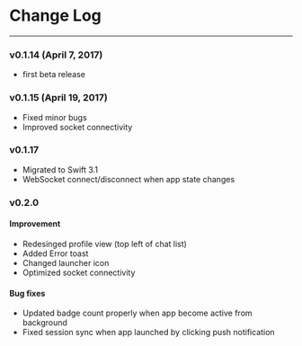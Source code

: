 # Change Log
----
### v0.1.14 (April 7, 2017)
* first beta release

### v0.1.15 (April 19, 2017)
* Fixed minor bugs
* Improved socket connectivity

### v0.1.17
* Migrated to Swift 3.1
* WebSocket connect/disconnect when app state changes 

### v0.2.0
#### Improvement
* Redesinged profile view (top left of chat list)
* Added Error toast 
* Changed launcher icon 
* Optimized socket connectivity 

#### Bug fixes
* Updated badge count properly when app become active from background
* Fixed session sync when app launched by clicking push notification

